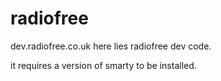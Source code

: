 # radiofree
dev.radiofree.co.uk 
here lies radiofree dev code.

it requires a version of smarty to be installed.
